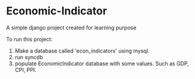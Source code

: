 Economic-Indicator
==================

A simple django project created for learning purpose

To run this project:

1) Make a database called 'econ_indicators' using mysql.
2) run syncdb
3) populate EconomicIndicator database with some values. Such as 
   GDP, CPI, PPI.
